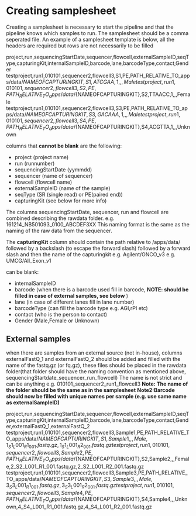 # Creating samplesheet
Creating a samplesheet is necessary to start the pipeline and that the pipeline knows which samples to run. The samplesheet should be a comma seperated file.
An example of a samplesheet template is below, all the headers are required but rows are not necessarily to be filled

project,run,sequencingStartDate,sequencer,flowcell,externalSampleID,seqType,capturingKit,internalSampleID,barcode,lane,barcodeType,contact,Gender
testproject,run1,010101,sequencer2,flowcell3,S1,PE,PATH_RELATIVE_TO_apps/data/${NAMEOFCAPTURINGKIT},S1,ATCGAA,1,,,Male
testproject,run1,010101,sequencer2,flowcell3,S2,PE,PATH_RELATIVE_TO_apps/data/${NAMEOFCAPTURINGKIT},S2,TTAACC,1,,,Female
testproject,run1,010101,sequencer2,flowcell3,S3,PE,PATH_RELATIVE_TO_apps/data/${NAMEOFCAPTURINGKIT},S3,GACAAA,1,,,Male
testproject,run1,010101,sequencer2,flowcell3,S4,PE,PATH_RELATIVE_TO_apps/data/${NAMEOFCAPTURINGKIT},S4,ACGTTA,1,,,Unknown

columns that **cannot be blank** are the following:

- project (project name)
- run (runnumber)
- sequencingStartDate (yymmdd)
- sequencer (name of sequencer)
- flowcell (flowcell name)
- externalSampleID (name of the sample)
- seqType (SR (single read) or PE(paired end))
- capturingKit (see below for more info)


The columns sequencingStartDate, sequencer, run and flowcell are combined describing the rawdata folder. e.g. 161214\_NB501093\_0100_ABCDEF3XX 
This naming format is the same as the naming of the raw data from the sequencer. 

The **capturingKit** column should contain the path relative to /apps/data/ followed by a backslash (to escape the forward slash) followed by a forward slash and then the name of the capturingkit
e.g. Agilent\/ONCO_v3
e.g. UMCG\/All\_Exon_v1

can be blank:

- internalSampleID 
- barcode (when there is a barcode used fill in barcode, **NOTE: should be filled in case of external samples, see below** )
- lane (in case of different lanes fill in lane number)
- barcodeType (can fill the barcode type e.g. AGI,rPI etc)
- contact (who is the person to contact)
- Gender (Male,Female or Unknown)

## External samples

when there are samples from an external source (not in-house), columns externalFastQ\_1 and externalFastQ\_2 should be added and filled with the name of the fastq.gz (or fq.gz), these files should be placed in the rawdata folder(that folder should have the naming convention as mentioned above, sequencingStartdate\_sequencer\_run\_flowcell) The name is not strict and can be anything e.g. 010101_sequencer2_run1_flowcell3
**Note: The name of the folder should be the same as in the samplesheet**
**Note2:Barcode should now be filled with unique names per sample (e.g. use same name as externalSampleID)**

project,run,sequencingStartDate,sequencer,flowcell,externalSampleID,seqType,capturingKit,internalSampleID,barcode,lane,barcodeType,contact,Gender,externalFastQ_1,externalFastQ_2
testproject,run1,010101,sequencer2,flowcell3,Sample1,PE,PATH_RELATIVE_TO_apps/data/${NAMEOFCAPTURINGKIT},S1,Sample1,,,Male,1_S1_L001_R1_001.fastq.gz,1_S1_L001_R2_001.fastq.gz
testproject,run1,010101,sequencer2,flowcell3,Sample2,PE,PATH_RELATIVE_TO_apps/data/${NAMEOFCAPTURINGKIT},S2,Sample2,,,Female,2_S2_L001_R1_001.fastq.gz,2_S2_L001_R2_001.fastq.gz
testproject,run1,010101,sequencer2,flowcell3,Sample3,PE,PATH_RELATIVE_TO_apps/data/${NAMEOFCAPTURINGKIT},S3,Sample3,,,Male,3_S3_L001_R1_001.fastq.gz,3_S3_L001_R2_001.fastq.gz
testproject,run1,010101,sequencer2,flowcell3,Sample4,PE,PATH_RELATIVE_TO_apps/data/${NAMEOFCAPTURINGKIT},S4,Sample4,,,Unknown,4_S4_L001_R1_001.fastq.gz,4_S4_L001_R2_001.fastq.gz
